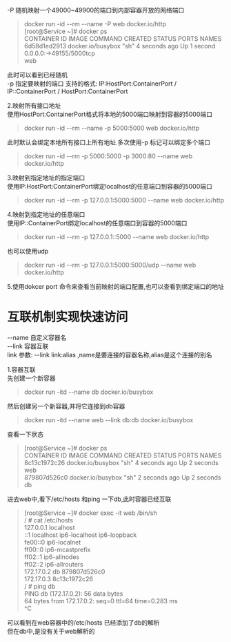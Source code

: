  -P 随机映射一个49000~49900的端口到内部容器开放的网络端口

 
> docker run -id --rm --name -P web docker.io/http  
>  [root@Service ~]# docker ps  
>  CONTAINER ID IMAGE COMMAND CREATED STATUS PORTS NAMES  
>  6d58d1ed2913 docker.io/busybox "sh" 4 seconds ago Up 1 second 0.0.0.0:->49155/5000tcp   
>  web
> 
>  
 此时可以看到已经随机  
 -p 指定要映射的端口 支持的格式: IP:HostPort:ContainerPort / IP::ContainerPort / HostPort:ContainerPort

 2.映射所有接口地址  
 使用HostPort:ContainerPort格式将本地的5000端口映射到容器的5000端口

 
> docker run -id --rm --name -p 5000:5000 web docker.io/http
> 
>  
 此时默认会绑定本地所有接口上所有地址.多次使用-p 标记可以绑定多个端口

 
> docker run -id --rm -p 5000:5000 -p 3000:80 --name web docker.io/http
> 
>  
 3.映射到指定地址的指定端口  
 使用IP:HostPort:ContainerPort绑定localhost的任意端口到容器的5000端口

 
> docker run -id --rm -p 127.0.0.1:5000:5000 --name web docker.io/http
> 
>  
 4.映射到指定地址的任意端口  
 使用IP::ContainerPort绑定localhost的任意端口到容器的5000端口

 
> docker run -id --rm -p 127.0.0.1::5000 --name web docker.io/http
> 
>  
 也可以使用udp

 
> docker run -id --rm -p 127.0.0.1:5000:5000/udp --name web docker.io/http
> 
>  
 5.使用dokcer port 命令来查看当前映射的端口配置,也可以查看到绑定端口的地址

 
# 互联机制实现快速访问

 --name 自定义容器名  
 --link 容器互联  
 link 参数: --link link:alias ,name是要连接的容器名称,alias是这个连接的别名

 1.容器互联  
 先创建一个新容器

 
> docker run -itd --name db docker.io/busybox
> 
>  
 然后创建另一个新容器,并将它连接到db容器

 
> docker run -itd --name web --link db:db docker.io/busybox
> 
>  
 查看一下状态

 
> [root@Service ~]# docker ps  
>  CONTAINER ID IMAGE COMMAND CREATED STATUS PORTS NAMES  
>  8c13c1972c26 docker.io/busybox "sh" 4 seconds ago Up 2 seconds web  
>  879807d526c0 docker.io/busybox "sh" 2 seconds ago Up 2 seconds db
> 
>  
 进去web中,看下/etc/hosts 和ping 一下db,此时容器已经互联

 
> [root@Service ~]# docker exec -it web /bin/sh  
>  / # cat /etc/hosts  
>  127.0.0.1 localhost  
>  ::1 localhost ip6-localhost ip6-loopback  
>  fe00::0 ip6-localnet  
>  ff00::0 ip6-mcastprefix  
>  ff02::1 ip6-allnodes  
>  ff02::2 ip6-allrouters  
>  172.17.0.2 db 879807d526c0  
>  172.17.0.3 8c13c1972c26  
>  / # ping db  
>  PING db (172.17.0.2): 56 data bytes  
>  64 bytes from 172.17.0.2: seq=0 ttl=64 time=0.283 ms  
>  ^C
> 
>  
 可以看到在web容器中的/etc/hosts 已经添加了db的解析  
 但在db中,是没有关于web解析的

 

 

 

 

 

 

 

 

   
   
   
   
   
 